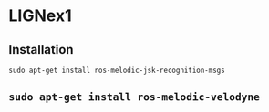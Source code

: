 # LIGNex1


## Installation

```sudo apt-get install ros-melodic-jsk-recognition-msgs```

```sudo apt-get install ros-melodic-velodyne```
---
